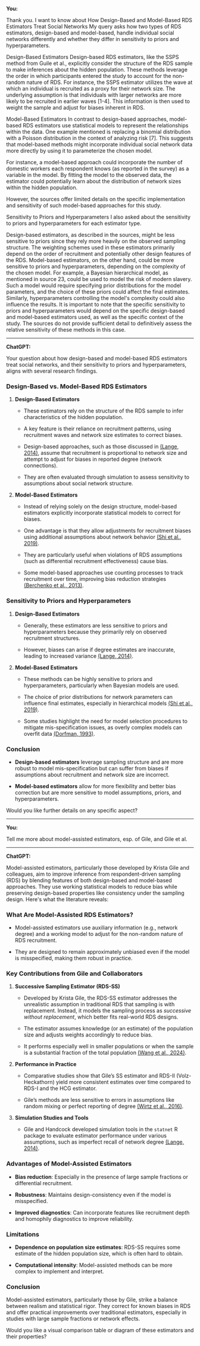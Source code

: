 **You:**

Thank you.  I want to know about How Design-Based and Model-Based RDS Estimators Treat Social Networks
My query asks how two types of RDS estimators, design-based and model-based, handle individual social networks differently and whether they differ in sensitivity to priors and hyperparameters. 

Design-Based Estimators
Design-based RDS estimators, like the SSPS method from Guile et al., explicitly consider the structure of the RDS sample to make inferences about the hidden population. These methods leverage the order in which participants entered the study to account for the non-random nature of RDS. For instance, the SSPS estimator utilizes the wave at which an individual is recruited as a proxy for their network size. The underlying assumption is that individuals with larger networks are more likely to be recruited in earlier waves [1-4]. This information is then used to weight the sample and adjust for biases inherent in RDS.



Model-Based Estimators
In contrast to design-based approaches, model-based RDS estimators use statistical models to represent the relationships within the data. One example mentioned is replacing a binomial distribution with a Poisson distribution in the context of analyzing risk [7]. This suggests that model-based methods might incorporate individual social network data more directly by using it to parameterize the chosen model.

For instance, a model-based approach could incorporate the number of domestic workers each respondent knows (as reported in the survey) as a variable in the model. By fitting the model to the observed data, the estimator could potentially learn about the distribution of network sizes within the hidden population.

However, the sources offer limited details on the specific implementation and sensitivity of such model-based approaches for this study.

Sensitivity to Priors and Hyperparameters
I also asked about the sensitivity to priors and hyperparameters for each estimator type.

Design-based estimators, as described in the sources, might be less sensitive to priors since they rely more heavily on the observed sampling structure. The weighting schemes used in these estimators primarily depend on the order of recruitment and potentially other design features of the RDS.
Model-based estimators, on the other hand, could be more sensitive to priors and hyperparameters, depending on the complexity of the chosen model. For example, a Bayesian hierarchical model, as mentioned in source 23, could be used to model the risk of modern slavery. Such a model would require specifying prior distributions for the model parameters, and the choice of these priors could affect the final estimates. Similarly, hyperparameters controlling the model's complexity could also influence the results.
It is important to note that the specific sensitivity to priors and hyperparameters would depend on the specific design-based and model-based estimators used, as well as the specific context of the study. The sources do not provide sufficient detail to definitively assess the relative sensitivity of these methods in this case.

* * *

**ChatGPT:**

Your question about how design-based and model-based RDS estimators treat social networks, and their sensitivity to priors and hyperparameters, aligns with several research findings.

### **Design-Based vs. Model-Based RDS Estimators**

1. **Design-Based Estimators**
    
    * These estimators rely on the structure of the RDS sample to infer characteristics of the hidden population.
        
    * A key feature is their reliance on recruitment patterns, using recruitment waves and network size estimates to correct biases.
        
    * Design-based approaches, such as those discussed in [(Lange, 2014)](https://consensus.app/papers/a-comparison-of-estimators-for-respondentdriven-sampling-lange/0d420fd8c4f453529aca5caf84d41ce2/?utm_source=chatgpt), assume that recruitment is proportional to network size and attempt to adjust for biases in reported degree (network connections).
        
    * They are often evaluated through simulation to assess sensitivity to assumptions about social network structure.
        
2. **Model-Based Estimators**
    
    * Instead of relying solely on the design structure, model-based estimators explicitly incorporate statistical models to correct for biases.
        
    * One advantage is that they allow adjustments for recruitment biases using additional assumptions about network behavior [(Shi et al., 2019)](https://consensus.app/papers/modelbased-and-designbased-inference-reducing-bias-due-to-shi-cameron/37dd44b9d6045902a94091798b39c944/?utm_source=chatgpt).
        
    * They are particularly useful when violations of RDS assumptions (such as differential recruitment effectiveness) cause bias.
        
    * Some model-based approaches use counting processes to track recruitment over time, improving bias reduction strategies [(Berchenko et al., 2013)](https://consensus.app/papers/modeling-and-analysing-respondent-driven-sampling-as-a-berchenko-rosenblatt/a6d04d60e6465b2aacf9821056fecb91/?utm_source=chatgpt).
        

### **Sensitivity to Priors and Hyperparameters**

1. **Design-Based Estimators**
    
    * Generally, these estimators are less sensitive to priors and hyperparameters because they primarily rely on observed recruitment structures.
        
    * However, biases can arise if degree estimates are inaccurate, leading to increased variance [(Lange, 2014)](https://consensus.app/papers/a-comparison-of-estimators-for-respondentdriven-sampling-lange/0d420fd8c4f453529aca5caf84d41ce2/?utm_source=chatgpt).
        
2. **Model-Based Estimators**
    
    * These methods can be highly sensitive to priors and hyperparameters, particularly when Bayesian models are used.
        
    * The choice of prior distributions for network parameters can influence final estimates, especially in hierarchical models [(Shi et al., 2019)](https://consensus.app/papers/modelbased-and-designbased-inference-reducing-bias-due-to-shi-cameron/37dd44b9d6045902a94091798b39c944/?utm_source=chatgpt).
        
    * Some studies highlight the need for model selection procedures to mitigate mis-specification issues, as overly complex models can overfit data [(Dorfman, 1993)](https://consensus.app/papers/a-comparison-of-designbased-and-modelbased-estimators-of-dorfman/42554fd69a09558097be58a18028f156/?utm_source=chatgpt).
        

### **Conclusion**

* **Design-based estimators** leverage sampling structure and are more robust to model mis-specification but can suffer from biases if assumptions about recruitment and network size are incorrect.
    
* **Model-based estimators** allow for more flexibility and better bias correction but are more sensitive to model assumptions, priors, and hyperparameters.
    

Would you like further details on any specific aspect?

* * *

**You:**

Tell me more about model-assisted estimators, esp. of Gile, and Gile et al.

* * *

**ChatGPT:**

Model-assisted estimators, particularly those developed by Krista Gile and colleagues, aim to improve inference from respondent-driven sampling (RDS) by blending features of both design-based and model-based approaches. They use working statistical models to reduce bias while preserving design-based properties like consistency under the sampling design. Here's what the literature reveals:

### **What Are Model-Assisted RDS Estimators?**

* Model-assisted estimators use auxiliary information (e.g., network degree) and a working model to adjust for the non-random nature of RDS recruitment.
    
* They are designed to remain approximately unbiased even if the model is misspecified, making them robust in practice.
    

### **Key Contributions from Gile and Collaborators**

1. **Successive Sampling Estimator (RDS-SS)**
    
    * Developed by Krista Gile, the RDS-SS estimator addresses the unrealistic assumption in traditional RDS that sampling is with replacement. Instead, it models the sampling process as _successive without replacement_, which better fits real-world RDS designs.
        
    * The estimator assumes knowledge (or an estimate) of the population size and adjusts weights accordingly to reduce bias.
        
    * It performs especially well in smaller populations or when the sample is a substantial fraction of the total population [(Wang et al., 2024)](https://consensus.app/papers/assessing-consistency-of-respondentdriven-sampling-wang-wogayehu/7a2c82b060ab581a8351b162069e4f78/?utm_source=chatgpt).
        
2. **Performance in Practice**
    
    * Comparative studies show that Gile’s SS estimator and RDS-II (Volz-Heckathorn) yield more consistent estimates over time compared to RDS-I and the HCG estimator.
        
    * Gile’s methods are less sensitive to errors in assumptions like random mixing or perfect reporting of degree [(Wirtz et al., 2016)](https://consensus.app/papers/comparison-of-respondent-driven-sampling-estimators-to-wirtz-mehta/0a8564ddaba753a989e99b1fec2a2b95/?utm_source=chatgpt).
        
3. **Simulation Studies and Tools**
    
    * Gile and Handcock developed simulation tools in the `statnet` R package to evaluate estimator performance under various assumptions, such as imperfect recall of network degree [(Lange, 2014)](https://consensus.app/papers/a-comparison-of-estimators-for-respondentdriven-sampling-lange/0d420fd8c4f453529aca5caf84d41ce2/?utm_source=chatgpt).
        

### **Advantages of Model-Assisted Estimators**

* **Bias reduction**: Especially in the presence of large sample fractions or differential recruitment.
    
* **Robustness**: Maintains design-consistency even if the model is misspecified.
    
* **Improved diagnostics**: Can incorporate features like recruitment depth and homophily diagnostics to improve reliability.
    

### **Limitations**

* **Dependence on population size estimates**: RDS-SS requires some estimate of the hidden population size, which is often hard to obtain.
    
* **Computational intensity**: Model-assisted methods can be more complex to implement and interpret.
    

### **Conclusion**

Model-assisted estimators, particularly those by Gile, strike a balance between realism and statistical rigor. They correct for known biases in RDS and offer practical improvements over traditional estimators, especially in studies with large sample fractions or network effects.

Would you like a visual comparison table or diagram of these estimators and their properties?